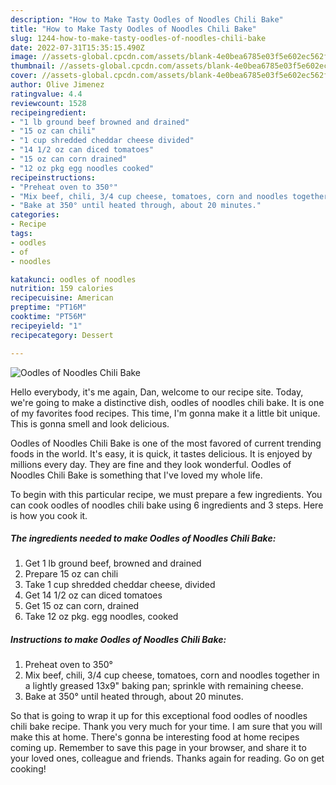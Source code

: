 ```yaml
---
description: "How to Make Tasty Oodles of Noodles Chili Bake"
title: "How to Make Tasty Oodles of Noodles Chili Bake"
slug: 1244-how-to-make-tasty-oodles-of-noodles-chili-bake
date: 2022-07-31T15:35:15.490Z
image: //assets-global.cpcdn.com/assets/blank-4e0bea6785e03f5e602ec562f230caae08da540cada707380b4fe1bbebba43da.png
thumbnail: //assets-global.cpcdn.com/assets/blank-4e0bea6785e03f5e602ec562f230caae08da540cada707380b4fe1bbebba43da.png
cover: //assets-global.cpcdn.com/assets/blank-4e0bea6785e03f5e602ec562f230caae08da540cada707380b4fe1bbebba43da.png
author: Olive Jimenez
ratingvalue: 4.4
reviewcount: 1528
recipeingredient:
- "1 lb ground beef browned and drained"
- "15 oz can chili"
- "1 cup shredded cheddar cheese divided"
- "14 1/2 oz can diced tomatoes"
- "15 oz can corn drained"
- "12 oz pkg egg noodles cooked"
recipeinstructions:
- "Preheat oven to 350°"
- "Mix beef, chili, 3/4 cup cheese, tomatoes, corn and noodles together in a lightly greased 13x9&#34; baking pan; sprinkle with remaining cheese."
- "Bake at 350° until heated through, about 20 minutes."
categories:
- Recipe
tags:
- oodles
- of
- noodles

katakunci: oodles of noodles 
nutrition: 159 calories
recipecuisine: American
preptime: "PT16M"
cooktime: "PT56M"
recipeyield: "1"
recipecategory: Dessert

---
```



![Oodles of Noodles Chili Bake](//assets-global.cpcdn.com/assets/blank-4e0bea6785e03f5e602ec562f230caae08da540cada707380b4fe1bbebba43da.png)

Hello everybody, it's me again, Dan, welcome to our recipe site. Today, we're going to make a distinctive dish, oodles of noodles chili bake. It is one of my favorites food recipes. This time, I'm gonna make it a little bit unique. This is gonna smell and look delicious.

Oodles of Noodles Chili Bake is one of the most favored of current trending foods in the world. It's easy, it is quick, it tastes delicious. It is enjoyed by millions every day. They are fine and they look wonderful. Oodles of Noodles Chili Bake is something that I've loved my whole life.




To begin with this particular recipe, we must prepare a few ingredients. You can cook oodles of noodles chili bake using 6 ingredients and 3 steps. Here is how you cook it.

<!--inarticleads1-->

##### The ingredients needed to make Oodles of Noodles Chili Bake:

1. Get 1 lb ground beef, browned and drained
1. Prepare 15 oz can chili
1. Take 1 cup shredded cheddar cheese, divided
1. Get 14 1/2 oz can diced tomatoes
1. Get 15 oz can corn, drained
1. Take 12 oz pkg. egg noodles, cooked




<!--inarticleads2-->

##### Instructions to make Oodles of Noodles Chili Bake:

1. Preheat oven to 350°
1. Mix beef, chili, 3/4 cup cheese, tomatoes, corn and noodles together in a lightly greased 13x9&#34; baking pan; sprinkle with remaining cheese.
1. Bake at 350° until heated through, about 20 minutes.




So that is going to wrap it up for this exceptional food oodles of noodles chili bake recipe. Thank you very much for your time. I am sure that you will make this at home. There's gonna be interesting food at home recipes coming up. Remember to save this page in your browser, and share it to your loved ones, colleague and friends. Thanks again for reading. Go on get cooking!
